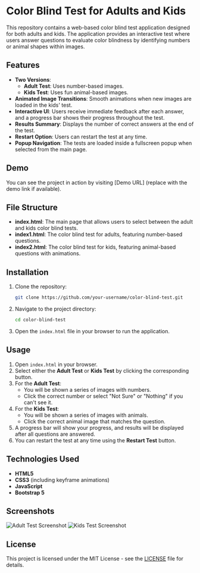# Color Blind Test for Adults and Kids

This repository contains a web-based color blind test application designed for both adults and kids. The application provides an interactive test where users answer questions to evaluate color blindness by identifying numbers or animal shapes within images.

## Features

- **Two Versions**: 
  - **Adult Test**: Uses number-based images.
  - **Kids Test**: Uses fun animal-based images.
- **Animated Image Transitions**: Smooth animations when new images are loaded in the kids' test.
- **Interactive UI**: Users receive immediate feedback after each answer, and a progress bar shows their progress throughout the test.
- **Results Summary**: Displays the number of correct answers at the end of the test.
- **Restart Option**: Users can restart the test at any time.
- **Popup Navigation**: The tests are loaded inside a fullscreen popup when selected from the main page.

## Demo

You can see the project in action by visiting [Demo URL] (replace with the demo link if available).

## File Structure

- **index.html**: The main page that allows users to select between the adult and kids color blind tests.
- **index1.html**: The color blind test for adults, featuring number-based questions.
- **index2.html**: The color blind test for kids, featuring animal-based questions with animations.

## Installation

1. Clone the repository:
   ```bash
   git clone https://github.com/your-username/color-blind-test.git
   ```

2. Navigate to the project directory:
   ```bash
   cd color-blind-test
   ```

3. Open the `index.html` file in your browser to run the application.

## Usage

1. Open `index.html` in your browser.
2. Select either the **Adult Test** or **Kids Test** by clicking the corresponding button.
3. For the **Adult Test**:
   - You will be shown a series of images with numbers.
   - Click the correct number or select "Not Sure" or "Nothing" if you can't see it.
4. For the **Kids Test**:
   - You will be shown a series of images with animals.
   - Click the correct animal image that matches the question.
5. A progress bar will show your progress, and results will be displayed after all questions are answered.
6. You can restart the test at any time using the **Restart Test** button.

## Technologies Used

- **HTML5**
- **CSS3** (including keyframe animations)
- **JavaScript**
- **Bootstrap 5**

## Screenshots

![Adult Test Screenshot](path-to-screenshot)
![Kids Test Screenshot](path-to-screenshot)

## License

This project is licensed under the MIT License - see the [LICENSE](LICENSE) file for details.
